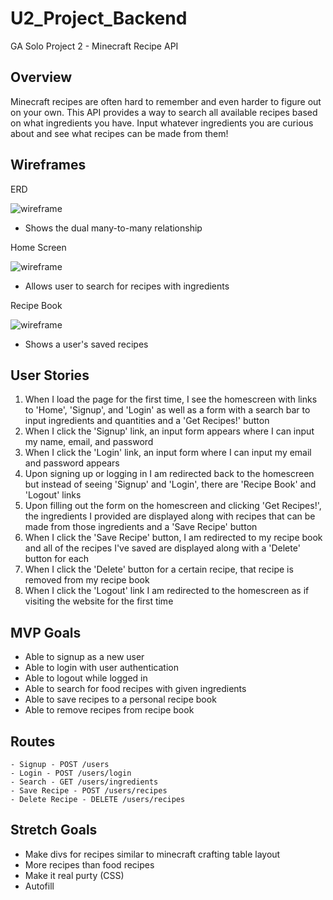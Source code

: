 # U2_Project_Backend
GA Solo Project 2 - Minecraft Recipe API

## Overview
Minecraft recipes are often hard to remember and even harder to figure out on your own. This API provides a way to search all available recipes based on what ingredients you have. Input whatever ingredients you are curious about and see what recipes can be made from them!

## Wireframes
ERD

![wireframe](https://i.imgur.com/sCuVSRA.png)
- Shows the dual many-to-many relationship

Home Screen

![wireframe](https://i.imgur.com/UngJ4LR.png)
- Allows user to search for recipes with ingredients

Recipe Book

![wireframe](https://i.imgur.com/YdBQp37.png?1)
- Shows a user's saved recipes

## User Stories
1. When I load the page for the first time, I see the homescreen with links to 'Home', 'Signup', and 'Login' as well as a form with a search bar to input ingredients and quantities and a 'Get Recipes!' button
2. When I click the 'Signup' link, an input form appears where I can input my name, email, and password
3. When I click the 'Login' link, an input form where I can input my email and password appears
4. Upon signing up or logging in I am redirected back to the homescreen but instead of seeing 'Signup' and 'Login', there are 'Recipe Book' and 'Logout' links
5. Upon filling out the form on the homescreen and clicking 'Get Recipes!', the ingredients I provided are displayed along with recipes that can be made from those ingredients and a 'Save Recipe' button
6. When I click the 'Save Recipe' button, I am redirected to my recipe book and all of the recipes I've saved are displayed along with a 'Delete' button for each
7. When I click the 'Delete' button for a certain recipe, that recipe is removed from my recipe book
8. When I click the 'Logout' link I am redirected to the homescreen as if visiting the website for the first time
## MVP Goals
- Able to signup as a new user
- Able to login with user authentication
- Able to logout while logged in
- Able to search for food recipes with given ingredients
- Able to save recipes to a personal recipe book
- Able to remove recipes from recipe book
## Routes
    - Signup - POST /users
    - Login - POST /users/login
    - Search - GET /users/ingredients
    - Save Recipe - POST /users/recipes
    - Delete Recipe - DELETE /users/recipes
## Stretch Goals
- Make divs for recipes similar to minecraft crafting table layout
- More recipes than food recipes
- Make it real purty (CSS)
- Autofill